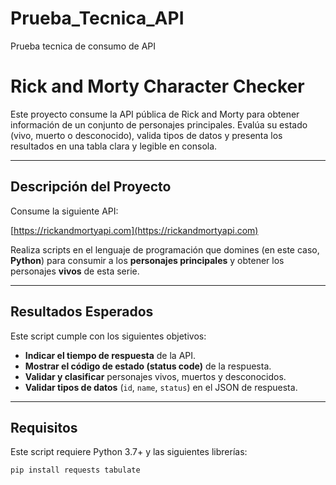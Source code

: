 # Prueba_Tecnica_API
Prueba tecnica de consumo de API
# Rick and Morty Character Checker

Este proyecto consume la API pública de Rick and Morty para obtener información de un conjunto de personajes principales. Evalúa su estado (vivo, muerto o desconocido), valida tipos de datos y presenta los resultados en una tabla clara y legible en consola.

---

## Descripción del Proyecto

Consume la siguiente API:

[https://rickandmortyapi.com](https://rickandmortyapi.com)

Realiza scripts en el lenguaje de programación que domines (en este caso, **Python**) para consumir a los **personajes principales** y obtener los personajes **vivos** de esta serie.

---

## Resultados Esperados

Este script cumple con los siguientes objetivos:

- **Indicar el tiempo de respuesta** de la API.
- **Mostrar el código de estado (status code)** de la respuesta.
- **Validar y clasificar** personajes vivos, muertos y desconocidos.
- **Validar tipos de datos** (`id`, `name`, `status`) en el JSON de respuesta.

---

## Requisitos

Este script requiere Python 3.7+ y las siguientes librerías:

```bash
pip install requests tabulate
